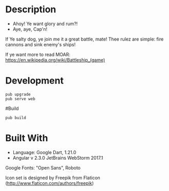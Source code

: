 # Description
- Ahoy! Ye want glory and rum?!
- Aye, aye, Cap'n!

If Ye salty dog, ye join me it a great battle, mate!
Thee rulez are simple: fire cannons and sink enemy's ships!

If ye want more to read MOAR: https://en.wikipedia.org/wiki/Battleship_(game)

# Development
```
pub upgrade
pub serve web
```

#Build
```
pub build
```

# Built With
* Language: Google Dart, 1.21.0
* Angular v 2.3.0
JetBrains WebStorm 2017.1

Google Fonts: "Open Sans", Roboto

Icon set is designed by Freepik from Flaticon (http://www.flaticon.com/authors/freepik)
